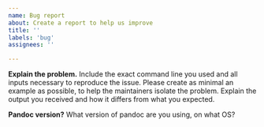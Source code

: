 ```yaml
---
name: Bug report
about: Create a report to help us improve
title: ''
labels: 'bug'
assignees: ''

---
```


<!--
Thank you for reporting an issue! Before you continue, please make sure that you have

- searched the issue tracker for similar issues (including closed issues): https://github.com/jgm/pandoc/issues
- searched the pandoc-discuss mailing list for solutions: https://groups.google.com/forum/#!forum/pandoc-discuss
- reproduced your issue on the latest release of pandoc, or on https://pandoc.org/try

Note that this bug tracker is for reporting bugs, not asking questions.  For questions, use the pandoc-discuss mailing list.
-->

**Explain the problem.**
Include the exact command line you used and all inputs necessary to reproduce the issue.  Please create as minimal an example as possible, to help the maintainers isolate the problem.  Explain the output you received and how it differs from what you expected.

**Pandoc version?**
What version of pandoc are you using, on what OS?

